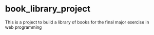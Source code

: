 # book_library_project
This is a project to build a library of books for the final major exercise in web programming
